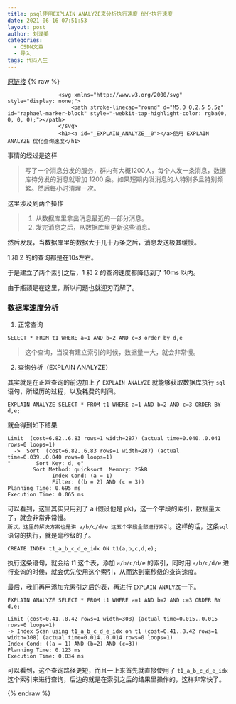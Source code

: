 ```yaml
---
title: psql使用EXPLAIN ANALYZE来分析执行速度 优化执行速度
date: 2021-06-16 07:51:53
layout: post
author: 刘泽美
categories:
  - CSDN文章
  - 导入
tags: 代码人生
---
```


[原链接](https://blog.csdn.net/weixin_41884153/article/details/117944094)
{% raw %}

                    <svg xmlns="http://www.w3.org/2000/svg" style="display: none;">
                        <path stroke-linecap="round" d="M5,0 0,2.5 5,5z" id="raphael-marker-block" style="-webkit-tap-highlight-color: rgba(0, 0, 0, 0);"></path>
                    </svg>
                    <h1><a id="_EXPLAIN_ANALYZE__0"></a>使用 EXPLAIN ANALYZE 优化查询速度</h1> 
<p>事情的经过是这样</p> 
<blockquote> 
 <p>写了一个消息分发的服务，群内有大概1200人，每个人发一条消息，数据库待分发的消息就增加 1200 条。如果短期内发消息的人特别多且特别频繁。然后每小时清理一次。</p> 
</blockquote> 
<p>这里涉及到两个操作</p> 
<blockquote> 
 <ol><li>从数据库里拿出消息最近的一部分消息。</li><li>发完消息之后，从数据库里更新这些消息。</li></ol> 
</blockquote> 
<p>然后发现，当数据库里的数据大于几十万条之后，消息发送极其缓慢。</p> 
<p>1 和 2 的的查询都是在10s左右。</p> 
<p>于是建立了两个索引之后，1 和 2 的查询速度都降低到了 10ms 以内。</p> 
<p>由于瓶颈是在这里，所以问题也就迎刃而解了。</p> 
<h3><a id="_17"></a>数据库速度分析</h3> 
<ol><li>正常查询</li></ol> 
<pre><code class="prism language-sql"><span class="token keyword">SELECT</span> <span class="token operator">*</span> <span class="token keyword">FROM</span> t1 <span class="token keyword">WHERE</span> a<span class="token operator">=</span><span class="token number">1</span> <span class="token operator">AND</span> b<span class="token operator">=</span><span class="token number">2</span> <span class="token operator">AND</span> c<span class="token operator">=</span><span class="token number">3</span> <span class="token keyword">order</span> <span class="token keyword">by</span> d<span class="token punctuation">,</span>e
</code></pre> 
<blockquote> 
 <p>这个查询，当没有建立索引的时候，数据量一大，就会非常慢。</p> 
</blockquote> 
<ol start="2"><li>查询分析（EXPLAIN ANALYZE）</li></ol> 
<p>其实就是在正常查询的前边加上了 <code>EXPLAIN ANALYZE</code> 就能够获取数据库执行 <code>sql</code> 语句，所经历的过程，以及耗费的时间。</p> 
<pre><code class="prism language-sql"><span class="token keyword">EXPLAIN</span> <span class="token keyword">ANALYZE</span> <span class="token keyword">SELECT</span> <span class="token operator">*</span> <span class="token keyword">FROM</span> t1 <span class="token keyword">WHERE</span> a<span class="token operator">=</span><span class="token number">1</span> <span class="token operator">AND</span> b<span class="token operator">=</span><span class="token number">2</span> <span class="token operator">AND</span> c<span class="token operator">=</span><span class="token number">3</span> <span class="token keyword">ORDER</span> <span class="token keyword">BY</span> d<span class="token punctuation">,</span>e<span class="token punctuation">;</span>
</code></pre> 
<p>就会得到如下结果</p> 
<pre><code class="prism language-sql"><span class="token keyword">Limit</span>  <span class="token punctuation">(</span>cost<span class="token operator">=</span><span class="token number">6.82</span><span class="token punctuation">.</span><span class="token number">.6</span><span class="token number">.83</span> <span class="token keyword">rows</span><span class="token operator">=</span><span class="token number">1</span> width<span class="token operator">=</span><span class="token number">287</span><span class="token punctuation">)</span> <span class="token punctuation">(</span>actual <span class="token keyword">time</span><span class="token operator">=</span><span class="token number">0.040</span><span class="token punctuation">.</span><span class="token number">.0</span><span class="token number">.041</span> <span class="token keyword">rows</span><span class="token operator">=</span><span class="token number">0</span> loops<span class="token operator">=</span><span class="token number">1</span><span class="token punctuation">)</span>
  <span class="token operator">-</span><span class="token operator">&gt;</span>  Sort  <span class="token punctuation">(</span>cost<span class="token operator">=</span><span class="token number">6.82</span><span class="token punctuation">.</span><span class="token number">.6</span><span class="token number">.83</span> <span class="token keyword">rows</span><span class="token operator">=</span><span class="token number">1</span> width<span class="token operator">=</span><span class="token number">287</span><span class="token punctuation">)</span> <span class="token punctuation">(</span>actual <span class="token keyword">time</span><span class="token operator">=</span><span class="token number">0.039</span><span class="token punctuation">.</span><span class="token number">.0</span><span class="token number">.040</span> <span class="token keyword">rows</span><span class="token operator">=</span><span class="token number">0</span> loops<span class="token operator">=</span><span class="token number">1</span><span class="token punctuation">)</span>
<span class="token string">"        Sort Key: d, e"</span>
        Sort Method: quicksort  Memory: <span class="token number">25</span>kB
              <span class="token keyword">Index</span> Cond: <span class="token punctuation">(</span>a <span class="token operator">=</span> <span class="token number">1</span><span class="token punctuation">)</span>
              Filter: <span class="token punctuation">(</span><span class="token punctuation">(</span>b <span class="token operator">=</span> <span class="token number">2</span><span class="token punctuation">)</span> <span class="token operator">AND</span> <span class="token punctuation">(</span>c <span class="token operator">=</span> <span class="token number">3</span><span class="token punctuation">)</span><span class="token punctuation">)</span>
Planning <span class="token keyword">Time</span>: <span class="token number">0.695</span> ms
Execution <span class="token keyword">Time</span>: <span class="token number">0.065</span> ms
</code></pre> 
<p>可以看到，这里其实只用到了 a (假设他是 pk)，这一个字段的索引，数据量大了，就会非常非常慢。<br> <code>所以，这里的解决方案也是讲 a/b/c/d/e 这五个字段全部进行索引</code>。这样的话，这条<code>sql</code>语句的执行，就是毫秒级的了。</p> 
<pre><code class="prism language-sql"><span class="token keyword">CREATE</span> <span class="token keyword">INDEX</span> t1_a_b_c_d_e_idx <span class="token keyword">ON</span> t1<span class="token punctuation">(</span>a<span class="token punctuation">,</span>b<span class="token punctuation">,</span>c<span class="token punctuation">,</span>d<span class="token punctuation">,</span>e<span class="token punctuation">)</span><span class="token punctuation">;</span>
</code></pre> 
<p>执行这条语句，就会给 t1 这个表，添加 <code>a/b/c/d/e</code> 的索引，同时用 <code>a/b/c/d/e</code> 进行查询的时候，就会优先使用这个索引，从而达到毫秒级的查询速度。</p> 
<p>最后，我们再用添加完索引之后的表，再进行 <code>EXPLAIN ANALYZE</code>一下。</p> 
<pre><code class="prism language-sql"><span class="token keyword">EXPLAIN</span> <span class="token keyword">ANALYZE</span> <span class="token keyword">SELECT</span> <span class="token operator">*</span> <span class="token keyword">FROM</span> t1 <span class="token keyword">WHERE</span> a<span class="token operator">=</span><span class="token number">1</span> <span class="token operator">AND</span> b<span class="token operator">=</span><span class="token number">2</span> <span class="token operator">AND</span> c<span class="token operator">=</span><span class="token number">3</span> <span class="token keyword">ORDER</span> <span class="token keyword">BY</span> d<span class="token punctuation">,</span>e<span class="token punctuation">;</span>
</code></pre> 
<pre><code class="prism language-sql"><span class="token keyword">Limit</span> <span class="token punctuation">(</span>cost<span class="token operator">=</span><span class="token number">0.41</span><span class="token punctuation">.</span><span class="token number">.8</span><span class="token number">.42</span> <span class="token keyword">rows</span><span class="token operator">=</span><span class="token number">1</span> width<span class="token operator">=</span><span class="token number">308</span><span class="token punctuation">)</span> <span class="token punctuation">(</span>actual <span class="token keyword">time</span><span class="token operator">=</span><span class="token number">0.015</span><span class="token punctuation">.</span><span class="token number">.0</span><span class="token number">.015</span> <span class="token keyword">rows</span><span class="token operator">=</span><span class="token number">0</span> loops<span class="token operator">=</span><span class="token number">1</span><span class="token punctuation">)</span>
<span class="token operator">-</span><span class="token operator">&gt;</span> <span class="token keyword">Index</span> Scan <span class="token keyword">using</span> t1_a_b_c_d_e_idx <span class="token keyword">on</span> t1 <span class="token punctuation">(</span>cost<span class="token operator">=</span><span class="token number">0.41</span><span class="token punctuation">.</span><span class="token number">.8</span><span class="token number">.42</span> <span class="token keyword">rows</span><span class="token operator">=</span><span class="token number">1</span> width<span class="token operator">=</span><span class="token number">308</span><span class="token punctuation">)</span> <span class="token punctuation">(</span>actual <span class="token keyword">time</span><span class="token operator">=</span><span class="token number">0.014</span><span class="token punctuation">.</span><span class="token number">.0</span><span class="token number">.014</span> <span class="token keyword">rows</span><span class="token operator">=</span><span class="token number">0</span> loops<span class="token operator">=</span><span class="token number">1</span><span class="token punctuation">)</span>
<span class="token keyword">Index</span> Cond: <span class="token punctuation">(</span><span class="token punctuation">(</span>a <span class="token operator">=</span> <span class="token number">1</span><span class="token punctuation">)</span> <span class="token operator">AND</span> <span class="token punctuation">(</span>b<span class="token operator">=</span><span class="token number">2</span><span class="token punctuation">)</span> <span class="token operator">AND</span> <span class="token punctuation">(</span>c<span class="token operator">=</span><span class="token number">3</span><span class="token punctuation">)</span><span class="token punctuation">)</span>
Planning <span class="token keyword">Time</span>: <span class="token number">0.123</span> ms
Execution <span class="token keyword">Time</span>: <span class="token number">0.034</span> ms
</code></pre> 
<p>可以看到，这个查询路径更短，而且一上来首先就直接使用了 <code>t1_a_b_c_d_e_idx</code> 这个索引来进行查询，后边的就是在索引之后的结果里操作的，这样非常快了。</p>
                
{% endraw %}
